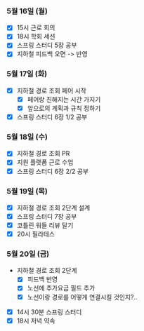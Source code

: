 ### 5월 16일 (월)
- [x] 15시 근로 회의
- [x] 18시 학회 세션
- [x] 스프링 스터디 5장 공부
- [x] 지하철 피드백 오면 -> 반영

### 5월 17일 (화)
- [x] 지하철 경로 조회 페어 시작
  - [x] 페어랑 친해지는 시간 가지기
  - [x] 앞으로의 계획과 규칙 정하기
- [x] 스프링 스터디 6장 1/2 공부

### 5월 18일 (수)
- [x] 지하철 경로 조회 PR
- [x] 지원 플랫폼 근로 수업
- [x] 스프링 스터디 6장 2/2 공부

### 5월 19일 (목)
- [x] 지하철 경로 조회 2단계 설계
- [x] 스프링 스터디 7장 공부
- [x] 코틀린 워들 리뷰 달기
- [x] 20시 필라테스

### 5월 20일 (금)
- 지하철 경로 조회 2단계
  - [x] 피드백 반영
  - [x] 노선에 추가요금 필드 추가
  - [x] 노선이랑 경로를 어떻게 연결시킬 것인지?..
- [x] 14시 30분 스프링 스터디
- [x] 18시 저녁 약속
